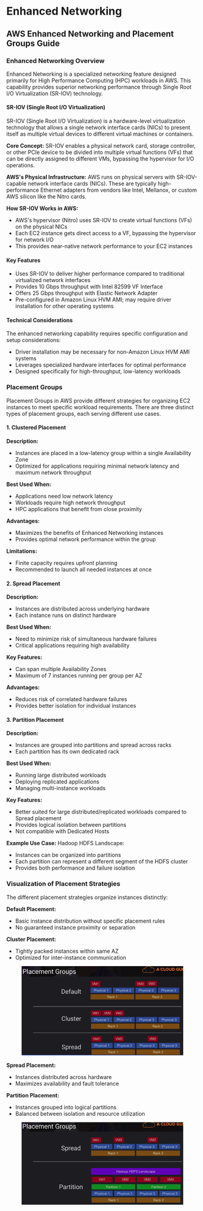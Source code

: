 # Enhanced Networking

## AWS Enhanced Networking and Placement Groups Guide

### Enhanced Networking Overview

Enhanced Networking is a specialized networking feature designed primarily for High Performance Computing (HPC) workloads in AWS. This capability provides superior networking performance through Single Root I/O Virtualization (SR-IOV) technology.

#### SR-IOV (Single Root I/O Virtualization)

SR-IOV (Single Root I/O Virtualization) is a hardware-level virtualization technology that allows a single network interface cards (NICs) to present itself as multiple virtual devices to different virtual machines or containers.&#x20;

**Core Concept:** SR-IOV enables a physical network card, storage controller, or other PCIe device to be divided into multiple virtual functions (VFs) that can be directly assigned to different VMs, bypassing the hypervisor for I/O operations.

**AWS's Physical Infrastructure:** AWS runs on physical servers with SR-IOV-capable network interface cards (NICs). These are typically high-performance Ethernet adapters from vendors like Intel, Mellanox, or custom AWS silicon like the Nitro cards.

**How SR-IOV Works in AWS:**

* AWS's hypervisor (Nitro) uses SR-IOV to create virtual functions (VFs) on the physical NICs
* Each EC2 instance gets direct access to a VF, bypassing the hypervisor for network I/O
* This provides near-native network performance to your EC2 instances



#### Key Features

* Uses SR-IOV to deliver higher performance compared to traditional virtualized network interfaces
* Provides 10 Gbps throughput with Intel 82599 VF Interface
* Offers 25 Gbps throughput with Elastic Network Adapter
* Pre-configured in Amazon Linux HVM AMI; may require driver installation for other operating systems

#### Technical Considerations

The enhanced networking capability requires specific configuration and setup considerations:

* Driver installation may be necessary for non-Amazon Linux HVM AMI systems
* Leverages specialized hardware interfaces for optimal performance
* Designed specifically for high-throughput, low-latency workloads

### Placement Groups

Placement Groups in AWS provide different strategies for organizing EC2 instances to meet specific workload requirements. There are three distinct types of placement groups, each serving different use cases.

#### 1. Clustered Placement

**Description:**

* Instances are placed in a low-latency group within a single Availability Zone
* Optimized for applications requiring minimal network latency and maximum network throughput

**Best Used When:**

* Applications need low network latency
* Workloads require high network throughput
* HPC applications that benefit from close proximity

**Advantages:**

* Maximizes the benefits of Enhanced Networking instances
* Provides optimal network performance within the group

**Limitations:**

* Finite capacity requires upfront planning
* Recommended to launch all needed instances at once

#### 2. Spread Placement

**Description:**

* Instances are distributed across underlying hardware
* Each instance runs on distinct hardware

**Best Used When:**

* Need to minimize risk of simultaneous hardware failures
* Critical applications requiring high availability

**Key Features:**

* Can span multiple Availability Zones
* Maximum of 7 instances running per group per AZ

**Advantages:**

* Reduces risk of correlated hardware failures
* Provides better isolation for individual instances

#### 3. Partition Placement

**Description:**

* Instances are grouped into partitions and spread across racks
* Each partition has its own dedicated rack

**Best Used When:**

* Running large distributed workloads
* Deploying replicated applications
* Managing multi-instance workloads

**Key Features:**

* Better suited for large distributed/replicated workloads compared to Spread placement
* Provides logical isolation between partitions
* Not compatible with Dedicated Hosts

**Example Use Case:** Hadoop HDFS Landscape:

* Instances can be organized into partitions
* Each partition can represent a different segment of the HDFS cluster
* Provides both performance and failure isolation

### Visualization of Placement Strategies

The different placement strategies organize instances distinctly:

**Default Placement:**

* Basic instance distribution without specific placement rules
* No guaranteed instance proximity or separation

**Cluster Placement:**

* Tightly packed instances within same AZ
* Optimized for inter-instance communication

<figure><img src="../../../../.gitbook/assets/image (99).png" alt=""><figcaption></figcaption></figure>

**Spread Placement:**

* Instances distributed across hardware
* Maximizes availability and fault tolerance

**Partition Placement:**

* Instances grouped into logical partitions
* Balanced between isolation and resource utilization

<figure><img src="../../../../.gitbook/assets/image (100).png" alt=""><figcaption></figcaption></figure>
